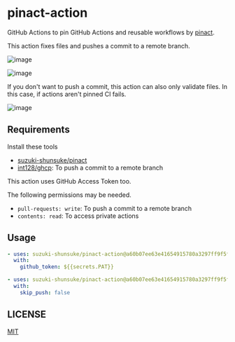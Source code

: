 # pinact-action

GitHub Actions to pin GitHub Actions and reusable workflows by [pinact](https://github.com/suzuki-shunsuke/pinact).

This action fixes files and pushes a commit to a remote branch.

![image](https://github.com/suzuki-shunsuke/pinact-action/assets/13323303/dd301d04-152c-49ac-bdf3-dbf8293b376f)

![image](https://github.com/suzuki-shunsuke/pinact-action/assets/13323303/bcc1de57-0893-4536-b4bb-db2c9ed34231)

If you don't want to push a commit, this action can also only validate files.
In this case, if actions aren't pinned CI fails.

![image](https://github.com/suzuki-shunsuke/pinact-action/assets/13323303/fc3ba9c1-561e-4bfe-8c73-5874bbcae69c)

## Requirements

Install these tools

- [suzuki-shunsuke/pinact](https://github.com/suzuki-shunsuke/pinact#install)
- [int128/ghcp](https://github.com/int128/ghcp): To push a commit to a remote branch

This action uses GitHub Access Token too.

The following permissions may be needed.

- `pull-requests: write`: To push a commit to a remote branch
- `contents: read`: To access private actions

## Usage

```yaml
- uses: suzuki-shunsuke/pinact-action@a60b07ee63e41654915780a3297ff9f5f6b6db63 # v0.1.0
  with:
    github_token: ${{secrets.PAT}}
```

```yaml
- uses: suzuki-shunsuke/pinact-action@a60b07ee63e41654915780a3297ff9f5f6b6db63 # v0.1.0
  with:
    skip_push: false
```

## LICENSE

[MIT](LICENSE)
